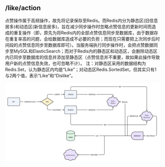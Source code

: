 ## /like/action

点赞操作属于高频操作，故先将记录保存至Redis。而Redis内分为静态区(旧信息居多)和动态区(新信息居多)，旨在减少同步操作时忽略点赞信息的更新时间而造成的重复操作（即，原先为将Redis内的全部点赞信息同步至数据库，由于数据存在重复率高的问题，会给数据库造成不必要的负担；而现在只需要把上次同步后时间段的点赞信息同步至数据库即可）。当服务端执行同步操作时，会把点赞数据同步至MySQL和ElasticSearch；而对于Redis内的静态区和动态区，会删除动态区内已同步至数据库的信息并添加至静态区（点赞信息并不重要，故如果此操作导致用户新的点赞信息失效，也可忽略不计）。
注：对静态区采用的数据结构为Redis.Set，认为静态区内均是“Like”；对动态区Redis.SortedSet，但其实只有1与2两个值，表示“Like”和“Dislike”。


![Alt text](likeaction.png)